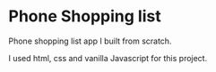 # Phone Shopping list

Phone shopping list app I built from scratch.

I used html, css and vanilla Javascript for this project.
